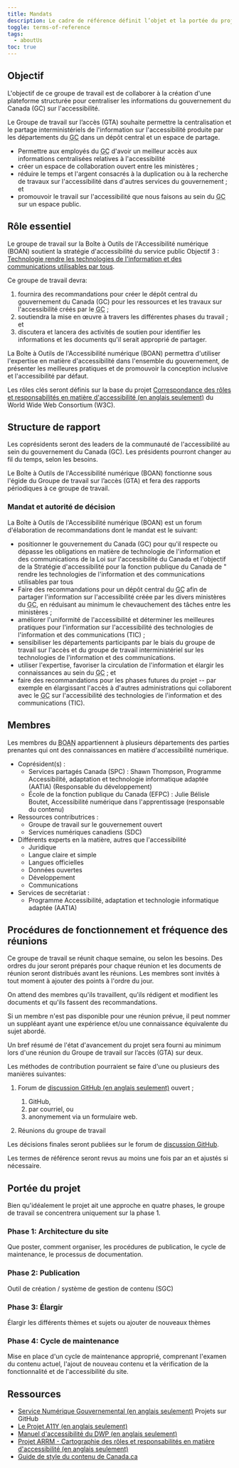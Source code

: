 ```yaml
---
title: Mandats
description: Le cadre de référence définit l’objet et la portée du projet de la Boîte à outils de l'accessibilité numérique. Il comprend des informations sur la structures du projet, les rôles clés, les membres, le fonctionnement, etc.
toggle: terms-of-reference
tags:
  - aboutUs
toc: true
---
```


## Objectif

L'objectif de ce groupe de travail est de collaborer à la création d'une plateforme structurée pour centraliser les informations du gouvernement du Canada (<abbr>GC</abbr>) sur l'accessibilité.

Le Groupe de travail sur l’accès (<abbr>GTA</abbr>) souhaite permettre la centralisation et le partage interministériels de l'information sur l'accessibilité produite par les départements du <abbr title="gouvernement du Canada">GC</abbr> dans un dépôt central et un espace de partage.

- Permettre aux employés du <abbr title="gouvernement du Canada">GC</abbr> d'avoir un meilleur accès aux informations centralisées relatives à l'accessibilité
- créer un espace de collaboration ouvert entre les ministères ;
- réduire le temps et l'argent consacrés à la duplication ou à la recherche de travaux sur l'accessibilité dans d'autres services du gouvernement ; et
- promouvoir le travail sur l'accessibilité que nous faisons au sein du <abbr title="gouvernement du Canada">GC</abbr> sur un espace public.

## Rôle essentiel

Le groupe de travail sur la Boîte à Outils de l'Accessibilité numérique (<abbr>BOAN</abbr>) soutient la stratégie d'accessibilité du service public Objectif 3 : [Technologie rendre les technologies de l'information et des communications utilisables par tous](https://www.canada.ca/fr/gouvernement/fonctionpublique/mieux-etre-inclusion-diversite-fonction-publique/diversite-equite-matiere-emploi/accessibilite-fonction-publique/strategie-accessibilite-fonction-publique-tdm/strategie-accessibilite-fonction-publique-technologie.html).

Ce groupe de travail devra:

1. fournira des recommandations pour créer le dépôt central du gouvernement du Canada (<abbr>GC</abbr>) pour les ressources et les travaux sur l'accessibilité créés par le <abbr title="gouvernement du Canada">GC</abbr> ;
2. soutiendra la mise en œuvre à travers les différentes phases du travail ; et
3. discutera et lancera des activités de soutien pour identifier les informations et les documents qu'il serait approprié de partager.

La Boîte à Outils de l'Accessibilité numérique (<abbr>BOAN</abbr>) permettra d'utiliser l'expertise en matière d'accessibilité dans l'ensemble du gouvernement, de présenter les meilleures pratiques et de promouvoir la conception inclusive et l'accessibilité par défaut.

Les rôles clés seront définis sur la base du projet <a href="https://www.w3.org/WAI/EO/wiki/ARRM_Project_-_Accessibility_Roles_and_Responsibilities_Mapping">Correspondance des rôles et responsabilités en matière d'accessibilité <span lang="fr">(en anglais seulement)</span></a> du <span lang="en">World Wide Web Consortium (<abbr>W3C</abbr>)</span>.

## Structure de rapport

Les coprésidents seront des leaders de la communauté de l'accessibilité au sein du gouvernement du Canada (<abbr>GC</abbr>). Les présidents pourront changer au fil du temps, selon les besoins.

Le Boîte à Outils de l'Accessibilité numérique (<abbr>BOAN</abbr>) fonctionne sous l'égide du Groupe de travail sur l’accès (<abbr>GTA</abbr>) et fera des rapports périodiques à ce groupe de travail.

### Mandat et autorité de décision

La Boîte à Outils de l'Accessibilité numérique (<abbr>BOAN</abbr>) est un forum d'élaboration de recommandations dont le mandat est le suivant:

- positionner le gouvernement du Canada (<abbr>GC</abbr>) pour qu'il respecte ou dépasse les obligations en matière de technologie de l'information et des communications de la Loi sur l'accessibilité du Canada et l'objectif de la Stratégie d'accessibilité pour la fonction publique du Canada de " rendre les technologies de l'information et des communications utilisables par tous
- Faire des recommandations pour un dépôt central du <abbr title="gouvernement du Canada">GC</abbr> afin de partager l'information sur l'accessibilité créée par les divers ministères du <abbr title="gouvernement du Canada">GC</abbr>, en réduisant au minimum le chevauchement des tâches entre les ministères ;
- améliorer l'uniformité de l'accessibilité et déterminer les meilleures pratiques pour l'information sur l'accessibilité des technologies de l'information et des communications (<abbr>TIC</abbr>) ;
- sensibiliser les départements participants par le biais du groupe de travail sur l'accès et du groupe de travail interministériel sur les technologies de l'information et des communications.
- utiliser l'expertise, favoriser la circulation de l'information et élargir les connaissances au sein du <abbr title="gouvernement du Canada">GC</abbr> ; et
- faire des recommandations pour les phases futures du projet -- par exemple en élargissant l'accès à d'autres administrations qui collaborent avec le <abbr title="gouvernement du Canada">GC</abbr> sur l'accessibilité des technologies de l'information et des communications (<abbr>TIC</abbr>).

## Membres

Les membres du <abbr title="Boîte à Outils de l'Accessibilité numérique">BOAN</abbr> appartiennent à plusieurs départements des parties prenantes qui ont des connaissances en matière d'accessibilité numérique.

- Coprésident(s) :
  - Services partagés Canada (<abbr>SPC</abbr>) : Shawn Thompson, Programme Accessibilité, adaptation et technologie informatique adaptée (<abbr>AATIA</abbr>) (Responsable du développement)
  - École de la fonction publique du Canada (<abbr>EFPC</abbr>) : Julie Bélisle Boutet, Accessibilité numérique dans l'apprentissage (responsable du contenu)
- Ressources contributrices :
  - Groupe de travail sur le gouvernement ouvert
  - Services numériques canadiens (<abbr>SDC</abbr>)
- Différents experts en la matière, autres que l'accessibilité
  - Juridique
  - Langue claire et simple
  - Langues officielles
  - Données ouvertes
  - Développement
  - Communications
- Services de secrétariat :
  - Programme Accessibilité, adaptation et technologie informatique adaptée (<abbr>AATIA</abbr>)

## Procédures de fonctionnement et fréquence des réunions

Ce groupe de travail se réunit chaque semaine, ou selon les besoins. Des ordres du jour seront préparés pour chaque réunion et les documents de réunion seront distribués avant les réunions. Les membres sont invités à tout moment à ajouter des points à l'ordre du jour.

On attend des membres qu'ils travaillent, qu'ils rédigent et modifient les documents et qu'ils fassent des recommandations.

Si un membre n'est pas disponible pour une réunion prévue, il peut nommer un suppléant ayant une expérience et/ou une connaissance équivalente du sujet abordé.

Un bref résumé de l'état d'avancement du projet sera fourni au minimum lors d'une réunion du Groupe de travail sur l’accès (<abbr>GTA</abbr>) sur deux.

Les méthodes de contribution pourraient se faire d'une ou plusieurs des manières suivantes:

1. Forum de <a href="https://github.com/gc-da11yn/gc-da11yn.github.io/discussions">discussion GitHub <span lang="fr">(en anglais seulement)</span></a> ouvert ;

    1. GitHub,
    2. par courriel, ou
    3. anonymement via un formulaire web.

2. Réunions du groupe de travail

Les décisions finales seront publiées sur le forum de <a href="https://github.com/gc-da11yn/gc-da11yn.github.io/discussions">discussion GitHub</a>.

Les termes de référence seront revus au moins une fois par an et ajustés si nécessaire.

## Portée du projet

Bien qu'idéalement le projet ait une approche en quatre phases, le groupe de travail se concentrera uniquement sur la phase 1.

### Phase 1: Architecture du site

Que poster, comment organiser, les procédures de publication, le cycle de maintenance, le processus de documentation.

### Phase 2: Publication

Outil de création / système de gestion de contenu (<abbr>SGC</abbr>)

### Phase 3: Élargir

Élargir les différents thèmes et sujets ou ajouter de nouveaux thèmes

### Phase 4: Cycle de maintenance

Mise en place d'un cycle de maintenance approprié, comprenant l'examen du contenu actuel, l'ajout de nouveau contenu et la vérification de la fonctionnalité et de l'accessibilité du site.

## Ressources

- <a href="https://github.com/alphagov">Service Numérique Gouvernemental <span lang="fr">(en anglais seulement)</span></a> Projets sur GitHub
- <a href="https://www.a11yproject.com/">Le Projet A11Y <span lang="fr">(en anglais seulement)</span></a>
- <a href="https://accessibility-manual.dwp.gov.uk/">Manuel d'accessibilité du DWP <span lang="fr">(en anglais seulement)</span></a>
- <a href="https://www.w3.org/WAI/EO/wiki/ARRM_Project_-_Accessibility_Roles_and_Responsibilities_Mapping">Projet ARRM - Cartographie des rôles et responsabilités en matière d'accessibilité <span lang="fr">(en anglais seulement)</span></a>
- [Guide de style du contenu de Canada.ca](https://www.canada.ca/fr/secretariat-conseil-tresor/services/communications-gouvernementales/guide-redaction-contenu-canada.html)
